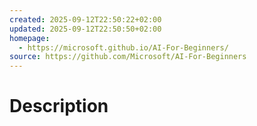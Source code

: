 ```yaml
---
created: 2025-09-12T22:50:22+02:00
updated: 2025-09-12T22:50:50+02:00
homepage:
  - https://microsoft.github.io/AI-For-Beginners/
source: https://github.com/Microsoft/AI-For-Beginners
---
```

# Description